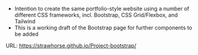 - Intention to create the same portfolio-style website using a number of different CSS frameworks, incl. Bootstrap, CSS Grid/Flexbox, and Tailwind
- This is a working draft of the Bootstrap page for further components to be added

URL: https://strawhorse.github.io/Project-bootstrap/
